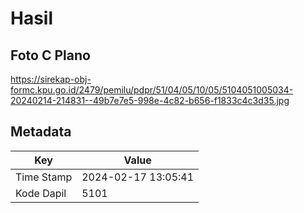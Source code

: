 # Hasil

## Foto C Plano

https://sirekap-obj-formc.kpu.go.id/2479/pemilu/pdpr/51/04/05/10/05/5104051005034-20240214-214831--49b7e7e5-998e-4c82-b656-f1833c4c3d35.jpg


## Metadata

| Key        | Value               |
| ---------- | ------------------- |
| Time Stamp | 2024-02-17 13:05:41 |
| Kode Dapil | 5101                |



